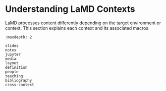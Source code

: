 # Understanding LaMD Contexts

LaMD processes content differently depending on the target environment or context. This section explains each context and its associated macros.

```{toctree}
:maxdepth: 2

slides
notes
jupyter
media
layout
definition
people
teaching
bibliography
cross-context
```
